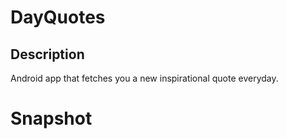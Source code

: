# DayQuotes

## Description
 Android app that fetches you a new inspirational quote everyday.

 # Snapshot
